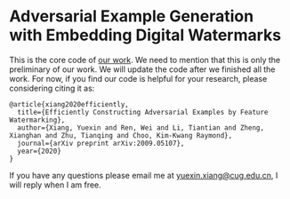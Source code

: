 # Adversarial Example Generation with Embedding Digital Watermarks
This is the core code of [our work](https://arxiv.org/abs/2009.05107). We need to mention that this is only the preliminary of our work. We will update the code after we finished all the work. For now, if you find our code is helpful for your research, please considering citing it as:

    @article{xiang2020efficiently,
      title={Efficiently Constructing Adversarial Examples by Feature Watermarking},
      author={Xiang, Yuexin and Ren, Wei and Li, Tiantian and Zheng, Xianghan and Zhu, Tianqing and Choo, Kim-Kwang Raymond},
      journal={arXiv preprint arXiv:2009.05107},
      year={2020}
    }

If you have any questions please email me at yuexin.xiang@cug.edu.cn, I will reply when I am free.
